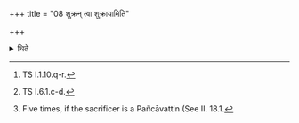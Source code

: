+++
title = "08 शुक्रन् त्वा शुक्रायामिति"

+++

<details><summary>थिते</summary>

8. With the three (formulae beginning with) śukraṁ tvā śukrāyām[^1] and with the two (formulae beginning with) pancānāṁ tvā vātānām[^2] (he scoops ghee) in the Juhū (-ladle) either four or five times[^3] each time using one of the formulae.  

[^1]: TS I.1.10.q-r.  

[^2]: TS I.6.1.c-d.  

[^3]: Five times, if the sacrificer is a Pañcāvattin (See II. 18.1.
</details>
